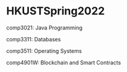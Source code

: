 # HKUSTSpring2022

comp3021: Java Programming

comp3311: Databases

comp3511: Operating Systems

comp4901W: Blockchain and Smart Contracts
